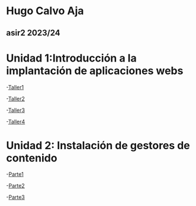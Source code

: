 # Hugo Calvo Aja
## asir2 2023/24
# Unidad 1:Introducción a la implantación de aplicaciones webs
-[Taller1](https://github.com/vNoxpe/prueba_HugoCalvo/blob/main/taller1.md)

-[Taller2](https://github.com/vNoxpe/prueba_HugoCalvo/blob/main/taller2.md)

-[Taller3](https://github.com/vNoxpe/prueba_HugoCalvo/blob/main/taller3.md)

-[Taller4](https://github.com/vNoxpe/prueba_HugoCalvo/blob/main/taller4.md)
# Unidad 2: Instalación de gestores de contenido

-[Parte1]()

-[Parte2]()

-[Parte3]()
